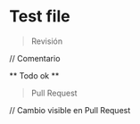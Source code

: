 # Test file

> Revisión

// Comentario

** Todo ok **

> Pull Request

// Cambio visible en Pull Request

